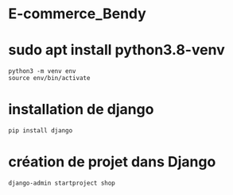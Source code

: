 # E-commerce_Bendy

# sudo apt install python3.8-venv
    python3 -m venv env
    source env/bin/activate
# installation de django
    pip install django
# création de projet dans Django
    django-admin startproject shop
